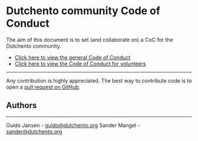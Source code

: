 # Dutchento community Code of Conduct

The aim of this document is to set (and collaborate on) a CoC for the Dutchento community.
* [Click here to view the general Code of Conduct](https://github.com/Dutchento/organization-code-of-conduct/blob/main/CodeOfConduct-community.md)
* [Click here to view the Code of Conduct for volunteers](https://github.com/Dutchento/organization-code-of-conduct/blob/main/CodeOfConduct-volunteers.md)

------------
Any contribution is highly appreciated. The best way to contribute code is to open a [pull request on GitHub](https://help.github.com/articles/using-pull-requests).

## Authors
------------
Guido Jansen - <guido@dutchento.org>
Sander Mangel - <sander@dutchento.org>
